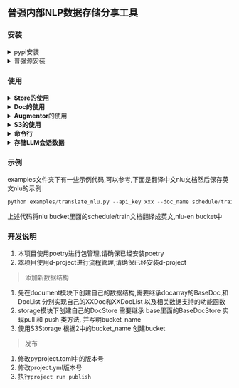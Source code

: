 ## 普强内部NLP数据存储分享工具


### 安装

<details>
<summary>pypi安装</summary>

```bash
# 安装基本功能
pip install nlp-data
# 安装全部功能
pip install nlp-data[all]
```
</details>

<details>
<summary>普强源安装</summary>

```bash
pip install nlp-data --upgrade -i http://192.168.130.5:5002/simple/ --trusted-host 192.168.130.5 --extra-index-url https://mirrors.aliyun.com/pypi/simple
```

</details>

### 使用
<details>
<summary><b>Store的使用</b></summary>

```python 
    # Store相当于是S3对象存储的一个Bucket的封装,每个数据类型对应一个Bucket
    from nlp_data import NLUDocStore
    # 查看文档
    NLUDocStore.list()
    # 获取文档
    docs = NLUDocStore.pull('xxx')
    # 推送文档
    NLUDocStore.push(docs=docs, name='xxx')
```
</details>

<details>
<summary><b>Doc的使用</b></summary>

  ```python
      # Doc是nlp-data的一个存储结构,可以用来存储该格式的数据,以及对数据进行一些操作
      # DocList是Doc的集合,可以用来存储多个Doc,相当于一个python List,有几本的append,extend等类方法, 但不同的DocList有特定的方法用来处理# 该数据类型
      # 以NLUDoc为例,该文档里面有domain,slots,intention等字段,可以用来存储NLU的结果
      from nlp_data import NLUDoc, NLUDocList
      # 创建一个NLUDoc
      doc = NLUDoc(text='添加明天上午跟张三开会的提醒')
      doc.set_domain('schedule_cmn')
      doc.set_intention('add_schedule')
      doc.set_slot(text='明天上午', label='date')
      doc.set_slot(text='跟张三开会', label='title')
      # 添加先验实体
      doc.set_prior_entity(text='张三', label='name')
      # 创建一个NLUDocList,并添加doc
      docs = NLUDocList()
      docs.append(doc)
      # 从abnf句式输出文件中批量初始化
      docs = NLUDocList.from_abnf_output(output_dir='your/dir', domain='schedule_cmn')
      # 上传到bucket
      from nlp_data import NLUDocStore
      NLUDocStore.push(docs=docs, name='xxx')
  ```
</details>

<details>
<summary><b>Augmentor</b>的使用</summary>

  ```python
    # Augmentor是nlp-data的一个数据增强工具,可以用来对数据进行增强
    from nlp_data import GPTAugmentor, NLUDocStore, DialogueDocList, DialogueDoc
    # 创建一个Augmentor
    augmentor = GPTAugmentor(api_key='xxx')
    # 广东话或者四川话增强NLUDoc
    docs = NLUDocStore.pull('xxx')
    aug_docs = augmentor.augment_nlu_by_localism(docs, '广东话')
    # 根据主题和情景生成多轮对话
    dialogue_docs = augmentor.generate_dialogue_docs(theme='添加日程', situation='用户正在驾驶车辆与车机系统丰田进行语音交互')
    # 对多轮对话数据增强
    dialogue_docs = DialogueDocList()
    dialogue_docs.quick_add(theme='添加日程', situation='用户正在驾驶车辆与车机系统丰田进行交互', conversation=['你好,丰田', '在呢,有什么可以帮助你的', '我要添加一个明天上午跟张三开会的日程', '好的已为您添加成功'])
    aug_dialogue_docs = augmentor.augment_dialogue(dialogue_docs)
  ```
  </details>

<details>
<summary><b>S3的使用</b></summary>

  s3是基础的S3对象存储的封装,可以用来创建bucket,上传下载文件等
  ```python
    # 初始化
    s3 = S3Storage()
    # 列出所有bucket
    s3.list_buckets()
    # 创建bucket
    s3.create_bucket('test')
    # 列出bucket下所有文件
    s3.list_files('test')
    # 上传文件
    s3.upload_file(file_path='./test.txt', bucket_name='test')
    # 下载文件
    s3.download_file(object_name='./test.txt', bucket_name='test')
    # 删除文件
    s3.delete_file(bucket_name='test', file_name='test.txt')
    # 上传文件夹
    s3.upload_dir(bucket_name='test', dir='./tests')
    # 下载文件夹
    s3.download_dir(bucket_name='test', object_name='./tests', save_dir='./')
    # 删除文件夹
    s3.delete_dir(bucket_name='test', dir_name='tests')
    # 删除bucket
    s3.delete_bucket('test')
  ```
</details>

<details>
<summary><b>命令行</b></summary>

```bash
# 查看帮助
nlp-data --help
# 下载文件,当xxx为一个s3中的文件夹时,会下载该文件夹下所有文件
nlp-data download xxx.xxx --bucket xxx --save_path xxx
# 上传文件, 当xxx为一个文件夹时,会上传该文件夹下所有文件
nlp-data upload xxx --bucket xxx
# 删除文件, 当xxx为一个文件夹时,会删除该文件夹下所有文件
nlp-data delete xxx --bucket xxx
```
</details>

<details>
<summary><b>存储LLM会话数据</b></summary>

**[Dialog类说明和示例代码](Dialogue.md)**
</details>

### 示例

examples文件夹下有一些示例代码,可以参考,下面是翻译中文nlu文档然后保存英文nlu的示例

```python
python examples/translate_nlu.py --api_key xxx --doc_name schedule/train --save_name schedule/train --num_samples 5000
```
上述代码将nlu bucket里面的schedule/train文档翻译成英文,nlu-en bucket中


### 开发说明

1. 本项目使用poetry进行包管理,请确保已经安装poetry
2. 本项目使用d-project进行流程管理,请确保已经安装d-project

> 添加新数据结构

1. 先在document模块下创建自己的数据结构,需要继承docarray的BaseDoc,和DocList 分别实现自己的XXDoc和XXDocList  以及相关数据支持的功能函数
2. storage模块下创建自己的DocStore 需要继承 base里面的BaseDocStore  实现pull 和 push 类方法, 并写明bucket_name
3. 使用S3Storage 根据2中的bucket_name 创建bucket

> 发布

1. 修改pyproject.toml中的版本号
2. 修改project.yml版本号
3. 执行```project run publish```
